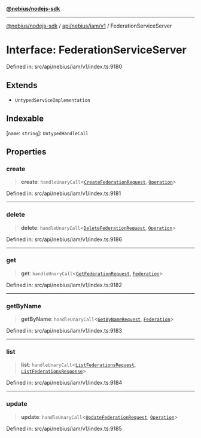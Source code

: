 [**@nebius/nodejs-sdk**](../../../../../README.md)

***

[@nebius/nodejs-sdk](../../../../../README.md) / [api/nebius/iam/v1](../README.md) / FederationServiceServer

# Interface: FederationServiceServer

Defined in: src/api/nebius/iam/v1/index.ts:9180

## Extends

- `UntypedServiceImplementation`

## Indexable

\[`name`: `string`\]: `UntypedHandleCall`

## Properties

### create

> **create**: `handleUnaryCall`\<[`CreateFederationRequest`](CreateFederationRequest.md), [`Operation`](../../../common/v1/interfaces/Operation.md)\>

Defined in: src/api/nebius/iam/v1/index.ts:9181

***

### delete

> **delete**: `handleUnaryCall`\<[`DeleteFederationRequest`](DeleteFederationRequest.md), [`Operation`](../../../common/v1/interfaces/Operation.md)\>

Defined in: src/api/nebius/iam/v1/index.ts:9186

***

### get

> **get**: `handleUnaryCall`\<[`GetFederationRequest`](GetFederationRequest.md), [`Federation`](Federation.md)\>

Defined in: src/api/nebius/iam/v1/index.ts:9182

***

### getByName

> **getByName**: `handleUnaryCall`\<[`GetByNameRequest`](../../../common/v1/interfaces/GetByNameRequest.md), [`Federation`](Federation.md)\>

Defined in: src/api/nebius/iam/v1/index.ts:9183

***

### list

> **list**: `handleUnaryCall`\<[`ListFederationsRequest`](ListFederationsRequest.md), [`ListFederationsResponse`](ListFederationsResponse.md)\>

Defined in: src/api/nebius/iam/v1/index.ts:9184

***

### update

> **update**: `handleUnaryCall`\<[`UpdateFederationRequest`](UpdateFederationRequest.md), [`Operation`](../../../common/v1/interfaces/Operation.md)\>

Defined in: src/api/nebius/iam/v1/index.ts:9185
